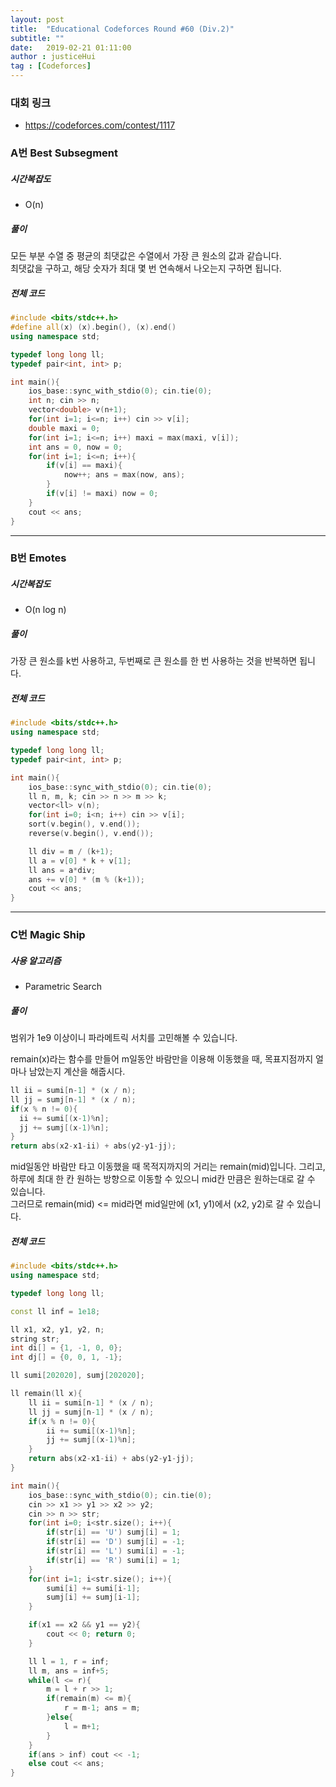 ```yaml
---
layout: post
title:  "Educational Codeforces Round #60 (Div.2)"
subtitle: ""
date:   2019-02-21 01:11:00
author : justiceHui
tag : [Codeforces]
---
```


### 대회 링크
* https://codeforces.com/contest/1117

### A번 Best Subsegment

##### 시간복잡도
* O(n)

##### 풀이
모든 부분 수열 중 평균의 최댓값은 수열에서 가장 큰 원소의 값과 같습니다.<Br>
최댓값을 구하고, 해당 숫자가 최대 몇 번 연속해서 나오는지 구하면 됩니다.

##### 전체 코드
```cpp
#include <bits/stdc++.h>
#define all(x) (x).begin(), (x).end()
using namespace std;

typedef long long ll;
typedef pair<int, int> p;

int main(){
	ios_base::sync_with_stdio(0); cin.tie(0);
	int n; cin >> n;
	vector<double> v(n+1);
	for(int i=1; i<=n; i++) cin >> v[i];
	double maxi = 0;
	for(int i=1; i<=n; i++) maxi = max(maxi, v[i]);
	int ans = 0, now = 0;
	for(int i=1; i<=n; i++){
		if(v[i] == maxi){
			now++; ans = max(now, ans);
		}
		if(v[i] != maxi) now = 0;
	}
	cout << ans;
}
```


<hr>

### B번 Emotes

##### 시간복잡도
* O(n log n)

##### 풀이
가장 큰 원소를 k번 사용하고, 두번째로 큰 원소를 한 번 사용하는 것을 반복하면 됩니다.

##### 전체 코드
```cpp
#include <bits/stdc++.h>
using namespace std;

typedef long long ll;
typedef pair<int, int> p;

int main(){
	ios_base::sync_with_stdio(0); cin.tie(0);
	ll n, m, k; cin >> n >> m >> k;
	vector<ll> v(n);
	for(int i=0; i<n; i++) cin >> v[i];
	sort(v.begin(), v.end());
	reverse(v.begin(), v.end());

	ll div = m / (k+1);
	ll a = v[0] * k + v[1];
	ll ans = a*div;
	ans += v[0] * (m % (k+1));
	cout << ans;
}
```

<hr>

### C번 Magic Ship

##### 사용 알고리즘
* Parametric Search

##### 풀이
범위가 1e9 이상이니 파라메트릭 서치를 고민해볼 수 있습니다.

remain(x)라는 함수를 만들어 m일동안 바람만을 이용해 이동했을 때, 목표지점까지 얼마나 남았는지 계산을 해줍시다.
```cpp
ll ii = sumi[n-1] * (x / n);
ll jj = sumj[n-1] * (x / n);
if(x % n != 0){
  ii += sumi[(x-1)%n];
  jj += sumj[(x-1)%n];
}
return abs(x2-x1-ii) + abs(y2-y1-jj);
```
mid일동안 바람만 타고 이동했을 때 목적지까지의 거리는 remain(mid)입니다. 그리고, 하루에 최대 한 칸 원하는 방향으로 이동할 수 있으니 mid칸 만큼은 원하는대로 갈 수 있습니다.<br>
그러므로 remain(mid) <= mid라면 mid일만에 (x1, y1)에서 (x2, y2)로 갈 수 있습니다.

##### 전체 코드
```cpp
#include <bits/stdc++.h>
using namespace std;

typedef long long ll;

const ll inf = 1e18;

ll x1, x2, y1, y2, n;
string str;
int di[] = {1, -1, 0, 0};
int dj[] = {0, 0, 1, -1};

ll sumi[202020], sumj[202020];

ll remain(ll x){
	ll ii = sumi[n-1] * (x / n);
	ll jj = sumj[n-1] * (x / n);
	if(x % n != 0){
		ii += sumi[(x-1)%n];
		jj += sumj[(x-1)%n];
	}
	return abs(x2-x1-ii) + abs(y2-y1-jj);
}

int main(){
	ios_base::sync_with_stdio(0); cin.tie(0);
	cin >> x1 >> y1 >> x2 >> y2;
	cin >> n >> str;
	for(int i=0; i<str.size(); i++){
		if(str[i] == 'U') sumj[i] = 1;
		if(str[i] == 'D') sumj[i] = -1;
		if(str[i] == 'L') sumi[i] = -1;
		if(str[i] == 'R') sumi[i] = 1;
	}
	for(int i=1; i<str.size(); i++){
		sumi[i] += sumi[i-1];
		sumj[i] += sumj[i-1];
	}

	if(x1 == x2 && y1 == y2){
		cout << 0; return 0;
	}

	ll l = 1, r = inf;
	ll m, ans = inf+5;
	while(l <= r){
		m = l + r >> 1;
		if(remain(m) <= m){
			r = m-1; ans = m;
		}else{
			l = m+1;
		}
	}
	if(ans > inf) cout << -1;
	else cout << ans;
}
```
